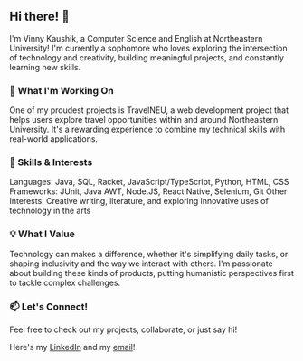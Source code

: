 ## Hi there! 👋
I'm Vinny Kaushik, a Computer Science and English at Northeastern University! I'm currently a sophomore who loves exploring the intersection of technology and creativity, building meaningful projects, and constantly learning new skills.

### 🔭 What I'm Working On
One of my proudest projects is TravelNEU, a web development project that helps users explore travel opportunities within and around Northeastern University. It's a rewarding experience to combine my technical skills with real-world applications.

### 🌱 Skills & Interests
Languages: Java, SQL, Racket, JavaScript/TypeScript, Python, HTML, CSS
Frameworks: JUnit, Java AWT, Node.JS, React Native, Selenium, Git
Other Interests: Creative writing, literature, and exploring innovative uses of technology in the arts
### 💡 What I Value
Technology can makes a difference, whether it's simplifying daily tasks, or shaping inclusivity and the way we interact with others. I'm passionate about building these kinds of products, putting  humanistic perspectives first to tackle complex challenges.

### 📫 Let's Connect!
Feel free to check out my projects, collaborate, or just say hi!

Here's my [LinkedIn](https://www.linkedin.com/in/vinnykaushik/) and my 
[email](vin.kaushik23@gmail.com)!
